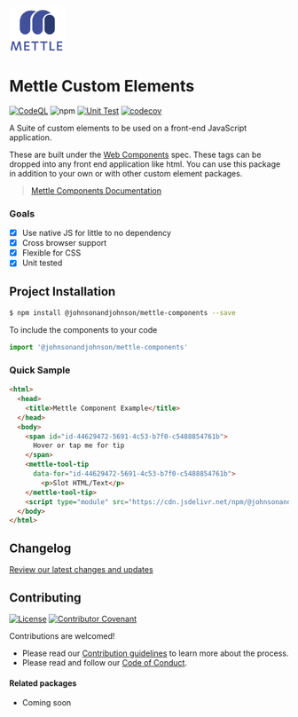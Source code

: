 <img src="./mettle-logo.png" alt="Mettle" width="100"/>

# Mettle Custom Elements

[![CodeQL](https://github.com/johnsonandjohnson/mettle-components/actions/workflows/codeql-analysis.yml/badge.svg)](https://github.com/johnsonandjohnson/mettle-components/actions/workflows/codeql-analysis.yml)
![npm](https://img.shields.io/npm/v/@johnsonandjohnson/mettle-components?color=41%20170%2070&label=NPM%20Package&logo=npm)
[![Unit Test](https://github.com/johnsonandjohnson/mettle-components/actions/workflows/unit-test.yml/badge.svg)](https://github.com/johnsonandjohnson/mettle-components/actions/workflows/unit-test.yml)
[![codecov](https://codecov.io/gh/johnsonandjohnson/mettle-components/branch/main/graph/badge.svg?token=UTNVOBVM4G)](https://codecov.io/gh/johnsonandjohnson/mettle-components)

A Suite of custom elements to be used on a front-end JavaScript application.

These are built under the [Web Components](https://developer.mozilla.org/en-US/docs/Web/Web_Components) spec.  These tags can be dropped into any front end application like html. You can use this package in addition to your own or with other custom element packages.

> [Mettle Components Documentation](https://johnsonandjohnson.github.io/mettle-components/?path=/docs/welcome-introduction--page)

### Goals

- [x] Use native JS for little to no dependency
- [x] Cross browser support
- [x] Flexible for CSS
- [x] Unit tested

## Project Installation

```sh
$ npm install @johnsonandjohnson/mettle-components --save
```

To include the components to your code

```js
import '@johnsonandjohnson/mettle-components'
```

### Quick Sample

```html
<html>
  <head>
    <title>Mettle Component Example</title>
  </head>
  <body>
    <span id="id-44629472-5691-4c53-b7f0-c5488854761b">
      Hover or tap me for tip
    </span>
    <mettle-tool-tip
      data-for="id-44629472-5691-4c53-b7f0-c5488854761b">
        <p>Slot HTML/Text</p>
    </mettle-tool-tip>
    <script type="module" src="https://cdn.jsdelivr.net/npm/@johnsonandjohnson/mettle-components/index.js"></script>
  </body>
</html>
```
## Changelog

[Review our latest changes and updates](CHANGELOG.md)

## Contributing

[![License](https://img.shields.io/badge/License-Apache_2.0-blue.svg)](LICENSE)
[![Contributor Covenant](https://img.shields.io/badge/Contributor%20Covenant-2.1-4baaaa.svg)](code_of_conduct.md)


Contributions are welcomed!  

- Please read our [Contribution guidelines](CONTRIBUTING.md) to learn more about the process.
- Please read and follow our [Code of Conduct](CODE_OF_CONDUCT.md).

#### Related packages

- Coming soon
